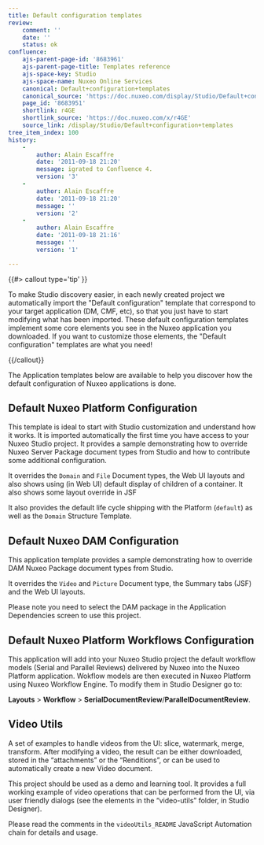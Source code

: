 ```yaml
---
title: Default configuration templates
review:
    comment: ''
    date: ''
    status: ok
confluence:
    ajs-parent-page-id: '8683961'
    ajs-parent-page-title: Templates reference
    ajs-space-key: Studio
    ajs-space-name: Nuxeo Online Services
    canonical: Default+configuration+templates
    canonical_source: 'https://doc.nuxeo.com/display/Studio/Default+configuration+templates'
    page_id: '8683951'
    shortlink: r4GE
    shortlink_source: 'https://doc.nuxeo.com/x/r4GE'
    source_link: /display/Studio/Default+configuration+templates
tree_item_index: 100
history:
    -
        author: Alain Escaffre
        date: '2011-09-18 21:20'
        message: igrated to Confluence 4.
        version: '3'
    -
        author: Alain Escaffre
        date: '2011-09-18 21:20'
        message: ''
        version: '2'
    -
        author: Alain Escaffre
        date: '2011-09-18 21:16'
        message: ''
        version: '1'

---
```

{{#> callout type='tip' }}

To make Studio discovery easier, in each newly created project we automatically import the "Default configuration" template that correspond to your target application (DM, CMF, etc), so that you just have to start modifying what has been imported. These default configuration templates implement some core elements you see in the Nuxeo application you downloaded.
If you want to customize those elements, the "Default configuration" templates are what you need!

{{/callout}}

The Application templates below are available to help you discover how the default configuration of Nuxeo applications is done.

## Default Nuxeo Platform Configuration

This template is ideal to start with Studio customization and understand how it works. It is imported automatically the first time you have access to your Nuxeo Studio project. It provides a sample demonstrating how to override Nuxeo Server Package document types from Studio and how to contribute some additional configuration.

It overrides the `Domain` and `File` Document types, the Web UI layouts and also shows using (in Web UI) default display of children of a container. It also shows some layout override in JSF

It also provides the default life cycle shipping with the Platform (`default`) as well as the `Domain` Structure Template.


## Default Nuxeo DAM Configuration

This application template provides a sample demonstrating how to override DAM Nuxeo Package document types from Studio.

It overrides the `Video` and `Picture` Document type, the Summary tabs (JSF) and the Web UI layouts.

Please note you need to select the DAM package in the Application Dependencies screen to use this project.


## Default Nuxeo Platform Workflows Configuration

This application will add into your Nuxeo Studio project the default workflow models (Serial and Parallel Reviews) delivered by Nuxeo into the Nuxeo Platform application. Wokflow models are then executed in Nuxeo Platform using Nuxeo Workflow Engine. To modify them in Studio Designer go to:

**Layouts** > **Workflow** > **SerialDocumentReview**/**ParallelDocumentReview**.


## Video Utils

A set of examples to handle videos from the UI: slice, watermark, merge, transform. After modifying a video, the result can be either downloaded, stored in the “attachments” or the “Renditions”, or can be used to automatically create a new Video document.

This project should be used as a demo and learning tool. It provides a full working example of video operations that can be performed from the UI, via user friendly dialogs (see the elements in the “video-utils” folder, in Studio Designer).

Please read the comments in the `videoUtils_README` JavaScript Automation chain for details and usage.
